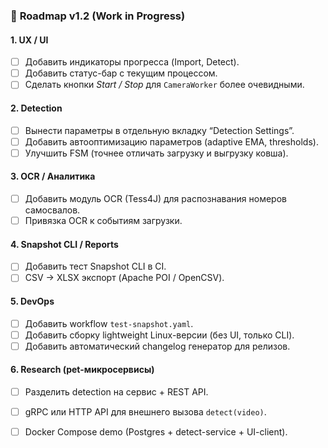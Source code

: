 ### 📍 **Roadmap v1.2 (Work in Progress)**

#### 1. UX / UI

* [ ] Добавить индикаторы прогресса (Import, Detect).
* [ ] Добавить статус-бар с текущим процессом.
* [ ] Сделать кнопки *Start / Stop* для `CameraWorker` более очевидными.

#### 2. Detection

* [ ] Вынести параметры в отдельную вкладку “Detection Settings”.
* [ ] Добавить автооптимизацию параметров (adaptive EMA, thresholds).
* [ ] Улучшить FSM (точнее отличать загрузку и выгрузку ковша).

#### 3. OCR / Аналитика

* [ ] Добавить модуль OCR (Tess4J) для распознавания номеров самосвалов.
* [ ] Привязка OCR к событиям загрузки.

#### 4. Snapshot CLI / Reports

* [ ] Добавить тест Snapshot CLI в CI.
* [ ] CSV → XLSX экспорт (Apache POI / OpenCSV).

#### 5. DevOps

* [ ] Добавить workflow `test-snapshot.yaml`.
* [ ] Добавить сборку lightweight Linux-версии (без UI, только CLI).
* [ ] Добавить автоматический changelog генератор для релизов.

#### 6. Research (pet-микросервисы)

* [ ] Разделить detection на сервис + REST API.
* [ ] gRPC или HTTP API для внешнего вызова `detect(video)`.
* [ ] Docker Compose demo (Postgres + detect-service + UI-client).

